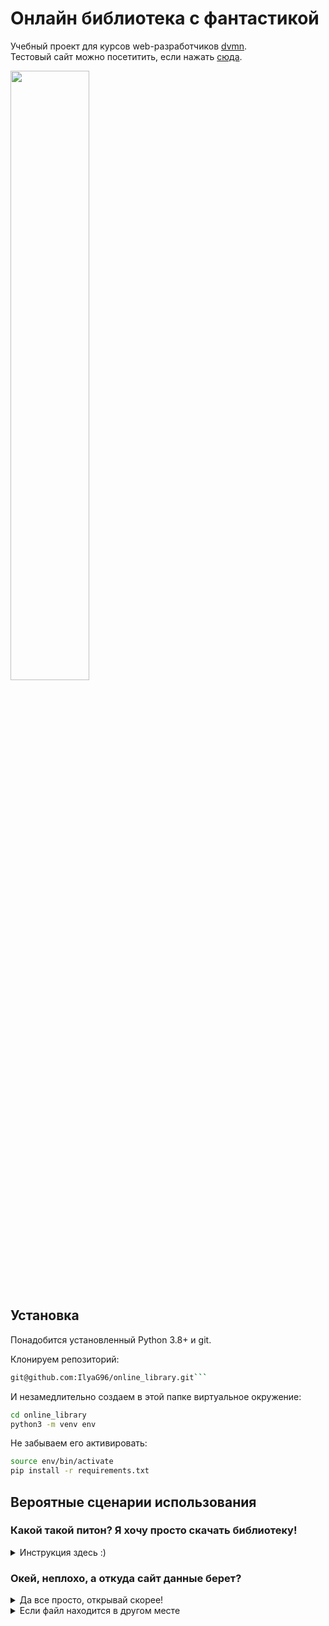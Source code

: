 # Онлайн библиотека с фантастикой

Учебный проект для курсов web-разработчиков [dvmn](https://dvmn.org).  
Тестовый сайт можно посетитить, если нажать [сюда](https://ilyag96.github.io/online_library/pages/index1).

<img src="https://dvmn.org/media/lessons/qz65h.png"  width=50% height=50%>

## Установка
Понадобится установленный Python 3.8+ и git.

Клонируем репозиторий:
```bash
git@github.com:IlyaG96/online_library.git```
```
И незамедлительно создаем в этой папке виртуальное окружение:
```bash
cd online_library
python3 -m venv env
```

Не забываем его активировать:
```bash
source env/bin/activate
pip install -r requirements.txt
```
## Вероятные сценарии использования

### Какой такой питон? Я хочу просто скачать библиотеку!
<details>
<summary>Инструкция здесь :) </summary>

- Скачай весь код (иначе не выйдет) [по этой ссылке](https://github.com/IlyaG96/online_library/archive/refs/heads/main.zip)
- Разархивируй скачанный архив
- Перейди в папку pages (online_library/pages)
- Открой файл index1.html
- Если что-то идет не так, попробуй открыть страничку, используя веб-браузер Chrome
</details>

### Окей, неплохо, а откуда сайт данные берет?
<details>
<summary>Да все просто, открывай скорее!</summary>

- Сайт берет данные из онлайн-библиотеки [tululu.org](http://tululu.org/b9/)
- Сами же обложки, тексты книг и json достает специальный скрипт, репозиторий с ним откроется в соседней вкладке, если нажать [сюда](https://github.com/IlyaG96/parser_online_library)
</details>


<details>
<summary>Если файл находится в другом месте</summary>

Если json-файл лежит в другой папке, то передайте параметр `-p`
```shell
python manage.py add_students -p some_folder/managers.json
```
Если json-файл лежит в интернете, то передайте адрес в параметре `-u`
```shell
python manage.py add_students -u https://raw.githubusercontent.com/valeriy131100/DvmnProjectsAutomation/main/json_examples/students.json
```

</details>

